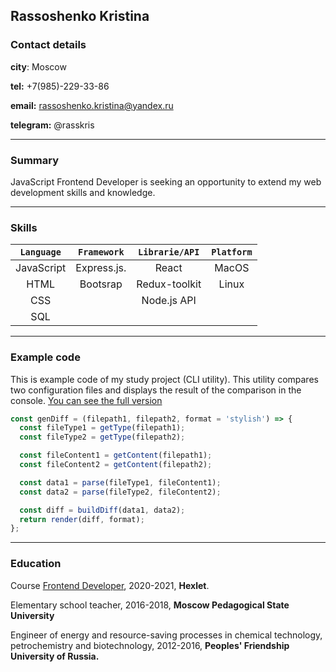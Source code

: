 ## Rassoshenko Kristina

### Contact details

  __city__: Moscow

  __tel:__ +7(985)-229-33-86

  __email:__ rassoshenko.kristina@yandex.ru
  
  __telegram:__ @rasskris
  
______________________________

### Summary


JavaScript Frontend Developer is seeking an opportunity to extend my web development skills and knowledge.
______________________________

### Skills


| `Language`     | `Framework`        | `Librarie/API` | `Platform`   |
|:-------------: |:------------------:|:--------------:|:------------:|
| JavaScript     | Express.js.        | React          | MacOS        |
| HTML           | Bootsrap           | Redux-toolkit  | Linux        |  
| CSS            |                    | Node.js API    |              |
| SQL            |                    |                |              |
_______________________________

### Example code

This is example code of my study project (CLI utility).
This utility compares two configuration files and displays the result of the comparison in the console.
[You can see the full version](https://github.com/Rasskris/Generator-of-differences)

```javascript
const genDiff = (filepath1, filepath2, format = 'stylish') => {
  const fileType1 = getType(filepath1);
  const fileType2 = getType(filepath2);

  const fileContent1 = getContent(filepath1);
  const fileContent2 = getContent(filepath2);

  const data1 = parse(fileType1, fileContent1);
  const data2 = parse(fileType2, fileContent2);

  const diff = buildDiff(data1, data2);
  return render(diff, format);
};

```
_________________________

### Education

Course [Frontend Developer](https://ru.hexlet.io/programs/frontend), 2020-2021, __Hexlet__.

Elementary school teacher, 2016-2018, __Moscow Pedagogical State University__

Engineer of energy and resource-saving processes in chemical technology, petrochemistry and biotechnology, 2012-2016, __Peoples' Friendship University of Russia.__
